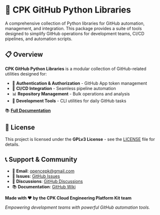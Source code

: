# 🐙 CPK GitHub Python Libraries

A comprehensive collection of Python libraries for GitHub automation, management, and integration. This package provides a suite of tools designed to simplify GitHub operations for development teams, CI/CD pipelines, and automation scripts.

## 📋 Overview

**CPK GitHub Python Libraries** is a modular collection of GitHub-related utilities designed for:
- 🔐 **Authentication & Authorization** - GitHub App token management
- 🚀 **CI/CD Integration** - Seamless pipeline automation
- 📊 **Repository Management** - Bulk operations and analysis
- 🔧 **Development Tools** - CLI utilities for daily GitHub tasks


📚 **[Full Documentation](cpk_lib_python_github/README.md)**


## 📄 License

This project is licensed under the **GPLv3 License** - see the [LICENSE](LICENSE) file for details.

## 📞 Support & Community

- 📧 **Email**: opencepk@gmail.com
- 🐛 **Issues**: [GitHub Issues](https://github.com/opencpk/cpk-lib-python-github/issues)
- 💬 **Discussions**: [GitHub Discussions](https://github.com/opencpk/cpk-lib-python-github/discussions)
- 📚 **Documentation**: [GitHub Wiki](https://github.com/opencpk/cpk-lib-python-github/wiki)


**Made with ❤️ by the CPK Cloud Engineering Platform Kit team**

*Empowering development teams with powerful GitHub automation tools.*
